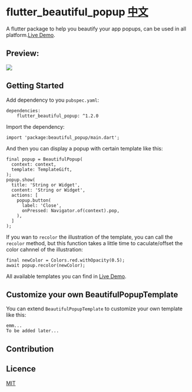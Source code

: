 # flutter_beautiful_popup [中文](https://github.com/jaweii/Flutter_beautiful_popup/blob/master/README_CN.md)

A flutter package to help you beautify your app popups, can be used in all platform.[Live Demo](https://jaweii.github.io/Flutter_beautiful_popup/example/build/web/#/).

## Preview:

<img src="https://raw.githubusercontent.com/jaweii/Flutter_beautiful_popup/master/example/images/show.gif" style="max-height: 600px;">

## Getting Started

Add dependency to you `pubspec.yaml`:

```
dependencies:
    flutter_beautiful_popup: ^1.2.0
```

Import the dependency:

```
import 'package:beautiful_popup/main.dart';
```

And then you can display a popup with certain template like this:

```
final popup = BeautifulPopup(
  context: context,
  template: TemplateGift,
);
popup.show(
  title: 'String or Widget',
  content: 'String or Widget',
  actions: [
    popup.button(
      label: 'Close',
      onPressed: Navigator.of(context).pop,
    ),
  ]
);
```

If you wan to `recolor` the illustration of the template, you can call the `recolor` method, but this function takes a little time to caculate/offset the color cahnnel of the illustration:

```
final newColor = Colors.red.withOpacity(0.5);
await popup.recolor(newColor);
```

All available templates you can find in [Live Demo](https://jaweii.github.io/Flutter_beautiful_popup/example/build/web/#/).

## Customize your own BeautifulPopupTemplate

You can extend `BeautifulPopupTemplate` to customize your own template like this:

```
emm...
To be added later...

```

## Contribution

## Licence

[MIT](http://opensource.org/licenses/MIT)
